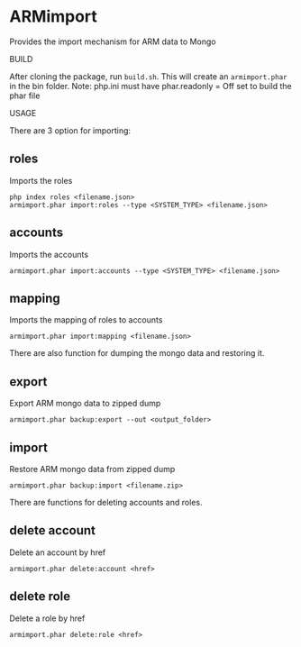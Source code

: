 # ARMimport

Provides the import mechanism for ARM data to Mongo

BUILD

After cloning the package, run `build.sh`. This will create an `armimport.phar`
in the bin folder. Note: php.ini must have phar.readonly = Off set to build 
the phar file

USAGE

There are 3 option for importing:

## roles
Imports the roles
```
php index roles <filename.json>
armimport.phar import:roles --type <SYSTEM_TYPE> <filename.json>
```

## accounts
Imports the accounts
```
armimport.phar import:accounts --type <SYSTEM_TYPE> <filename.json>
```

## mapping
Imports the mapping of roles to accounts
```
armimport.phar import:mapping <filename.json>
```

There are also function for dumping the mongo data and restoring it.

## export
Export ARM mongo data to zipped dump
```
armimport.phar backup:export --out <output_folder>
```

## import
Restore ARM mongo data from zipped dump
```
armimport.phar backup:import <filename.zip>
```

There are functions for deleting accounts and roles.

## delete account
Delete an account by href
```
armimport.phar delete:account <href>
```

## delete role
Delete a role by href
```
armimport.phar delete:role <href>
```

